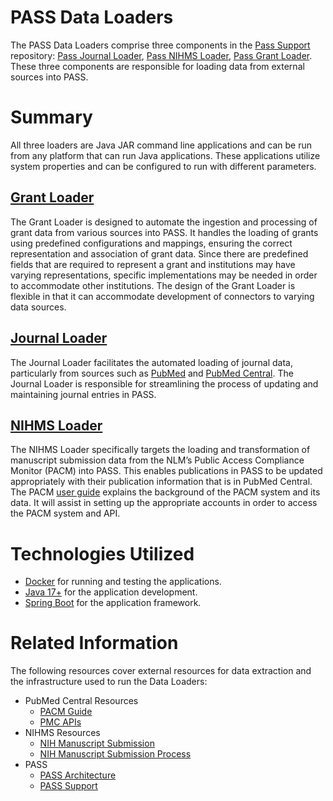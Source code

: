 # PASS Data Loaders

The PASS Data Loaders comprise three components in the [Pass Support](https://github.com/eclipse-pass/pass-support) repository: [Pass Journal Loader](https://github.com/eclipse-pass/pass-support), [Pass NIHMS Loader](https://github.com/eclipse-pass/pass-support), [Pass Grant Loader](https://github.com/eclipse-pass/pass-support). These three components are responsible for loading data from external sources into PASS.

# Summary

All three loaders are Java JAR command line applications and can be run from any platform that can run Java applications. These applications utilize system properties and can be configured to run with different parameters.

## [Grant Loader](./grant-loader.md)

The Grant Loader is designed to automate the ingestion and processing of grant data from various sources into PASS. It handles the loading of grants using predefined configurations and mappings, ensuring the correct representation and association of grant data. Since there are predefined fields that are required to represent a grant and institutions may have varying representations, specific implementations may be needed in order to accommodate other institutions. The design of the Grant Loader is flexible in that it can accommodate development of connectors to varying data sources.

## [Journal Loader](./journal-loader.md)

The Journal Loader facilitates the automated loading of journal data, particularly from sources such as [PubMed](https://pubmed.ncbi.nlm.nih.gov/) and [PubMed Central](https://www.ncbi.nlm.nih.gov/pmc/). The Journal Loader is responsible for streamlining the process of updating and maintaining journal entries in PASS.

## [NIHMS Loader](./nihms-loader.md)

The NIHMS Loader specifically targets the loading and transformation of manuscript submission data from the NLM’s Public Access Compliance Monitor (PACM) into PASS. This enables publications in PASS to be updated appropriately with their publication information that is in PubMed Central. The PACM [user guide](https://www.ncbi.nlm.nih.gov/pmc/utils/pacm/static/pacm-user-guide.pdf) explains the background of the PACM system and its data. It will assist in setting up the appropriate accounts in order to access the PACM system and API.

# Technologies Utilized

* [Docker](https://www.docker.com/products/docker-desktop/) for running and testing the applications.
* [Java 17+](https://www.oracle.com/java/technologies/downloads/) for the application development.
* [Spring Boot](https://spring.io/projects/spring-boot) for the application framework.

# Related Information

The following resources cover external resources for data extraction and the infrastructure used to run the Data Loaders:

* PubMed Central Resources
    * [PACM Guide](https://www.ncbi.nlm.nih.gov/pmc/utils/pacm/static/pacm-user-guide.pdf)
    * [PMC APIs](https://www.ncbi.nlm.nih.gov/pmc/tools/developers/#pmc-apis)
* NIHMS Resources
    * [NIH Manuscript Submission](https://www.nihms.nih.gov)
    * [NIH Manuscript Submission Process](https://www.nihms.nih.gov/about/overview/)
* PASS
  * [PASS Architecture](../../welcome-guide/deployment-architecture.md)
  * [PASS Support](https://github.com/eclipse-pass/pass-support)